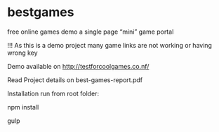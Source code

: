 # bestgames
free online games demo
a single page “mini” game portal

!!! As this is a demo project many game links
are not working or having wrong key

Demo available on
http://testforcoolgames.co.nf/


Read Project details on best-games-report.pdf 

Installation
run from root folder:

npm install

gulp



